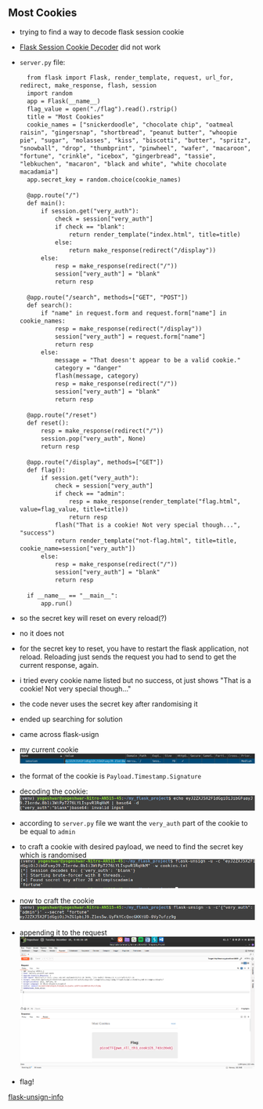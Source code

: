 ## Most Cookies
- trying to find a way to decode flask session cookie
- [Flask Session Cookie Decoder](https://www.kirsle.net/wizards/flask-session.cgi) did not work
- `server.py` file:
        
        from flask import Flask, render_template, request, url_for, redirect, make_response, flash, session
        import random
        app = Flask(__name__)
        flag_value = open("./flag").read().rstrip()
        title = "Most Cookies"
        cookie_names = ["snickerdoodle", "chocolate chip", "oatmeal raisin", "gingersnap", "shortbread", "peanut butter", "whoopie pie", "sugar", "molasses", "kiss", "biscotti", "butter", "spritz", "snowball", "drop", "thumbprint", "pinwheel", "wafer", "macaroon", "fortune", "crinkle", "icebox", "gingerbread", "tassie", "lebkuchen", "macaron", "black and white", "white chocolate macadamia"]
        app.secret_key = random.choice(cookie_names)

        @app.route("/")
        def main():
            if session.get("very_auth"):
                check = session["very_auth"]
                if check == "blank":
                    return render_template("index.html", title=title)
                else:
                    return make_response(redirect("/display"))
            else:
                resp = make_response(redirect("/"))
                session["very_auth"] = "blank"
                return resp

        @app.route("/search", methods=["GET", "POST"])
        def search():
            if "name" in request.form and request.form["name"] in cookie_names:
                resp = make_response(redirect("/display"))
                session["very_auth"] = request.form["name"]
                return resp
            else:
                message = "That doesn't appear to be a valid cookie."
                category = "danger"
                flash(message, category)
                resp = make_response(redirect("/"))
                session["very_auth"] = "blank"
                return resp

        @app.route("/reset")
        def reset():
            resp = make_response(redirect("/"))
            session.pop("very_auth", None)
            return resp

        @app.route("/display", methods=["GET"])
        def flag():
            if session.get("very_auth"):
                check = session["very_auth"]
                if check == "admin":
                    resp = make_response(render_template("flag.html", value=flag_value, title=title))
                    return resp
                flash("That is a cookie! Not very special though...", "success")
                return render_template("not-flag.html", title=title, cookie_name=session["very_auth"])
            else:
                resp = make_response(redirect("/"))
                session["very_auth"] = "blank"
                return resp

        if __name__ == "__main__":
            app.run()
        
- so the secret key will reset on every reload(?)
- no it does not
- for the secret key to reset, you have to restart the flask application, not reload. Reloading just sends the request you had to send to get the current response, again.
- i tried every cookie name listed but no success, ot just shows 
"That is a cookie! Not very special though..."
- the code never uses the secret key after randomising it
- ended up searching for solution
- came across flask-usign
- my current cookie
![alt text](images/image-0.png)

- the format of the cookie is `Payload.Timestamp.Signature`
- decoding the cookie:
 ![alt text](images/t.png)

- according to `server.py` file we want the `very_auth` part of the cookie to be equal to `admin`
- to craft a cookie with desired payload, we need to find the secret key which is randomised
![alt text](images/image-1.png)
- now to craft the cookie
![alt text](images/image-2.png)
- appending it to the request
![alt text](images/image-3.png)
- flag!

[flask-unsign-info](https://pypi.org/project/flask-unsign/)




  

